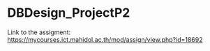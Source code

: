 # DBDesign_ProjectP2

Link to the assigment: https://mycourses.ict.mahidol.ac.th/mod/assign/view.php?id=18692
